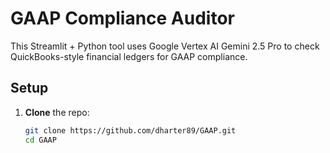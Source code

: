 # GAAP Compliance Auditor

This Streamlit + Python tool uses Google Vertex AI Gemini 2.5 Pro to check QuickBooks-style financial ledgers for GAAP compliance.

## Setup

1. **Clone** the repo:  
   ```bash
   git clone https://github.com/dharter89/GAAP.git
   cd GAAP
